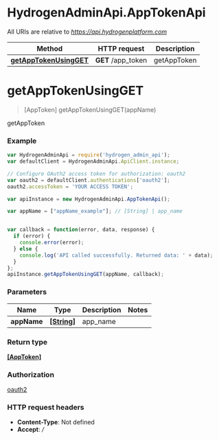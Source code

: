# HydrogenAdminApi.AppTokenApi

All URIs are relative to *https://api.hydrogenplatform.com*

Method | HTTP request | Description
------------- | ------------- | -------------
[**getAppTokenUsingGET**](AppTokenApi.md#getAppTokenUsingGET) | **GET** /app_token | getAppToken


<a name="getAppTokenUsingGET"></a>
# **getAppTokenUsingGET**
> [AppToken] getAppTokenUsingGET(appName)

getAppToken

### Example
```javascript
var HydrogenAdminApi = require('hydrogen_admin_api');
var defaultClient = HydrogenAdminApi.ApiClient.instance;

// Configure OAuth2 access token for authorization: oauth2
var oauth2 = defaultClient.authentications['oauth2'];
oauth2.accessToken = 'YOUR ACCESS TOKEN';

var apiInstance = new HydrogenAdminApi.AppTokenApi();

var appName = ["appName_example"]; // [String] | app_name


var callback = function(error, data, response) {
  if (error) {
    console.error(error);
  } else {
    console.log('API called successfully. Returned data: ' + data);
  }
};
apiInstance.getAppTokenUsingGET(appName, callback);
```

### Parameters

Name | Type | Description  | Notes
------------- | ------------- | ------------- | -------------
 **appName** | [**[String]**](String.md)| app_name |

### Return type

[**[AppToken]**](AppToken.md)

### Authorization

[oauth2](../README.md#oauth2)

### HTTP request headers

 - **Content-Type**: Not defined
 - **Accept**: */*
